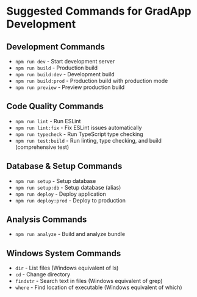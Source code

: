 # Suggested Commands for GradApp Development

## Development Commands
- `npm run dev` - Start development server
- `npm run build` - Production build
- `npm run build:dev` - Development build
- `npm run build:prod` - Production build with production mode
- `npm run preview` - Preview production build

## Code Quality Commands
- `npm run lint` - Run ESLint
- `npm run lint:fix` - Fix ESLint issues automatically
- `npm run typecheck` - Run TypeScript type checking
- `npm run test:build` - Run linting, type checking, and build (comprehensive test)

## Database & Setup Commands
- `npm run setup` - Setup database
- `npm run setup:db` - Setup database (alias)
- `npm run deploy` - Deploy application
- `npm run deploy:prod` - Deploy to production

## Analysis Commands
- `npm run analyze` - Build and analyze bundle

## Windows System Commands
- `dir` - List files (Windows equivalent of ls)
- `cd` - Change directory
- `findstr` - Search text in files (Windows equivalent of grep)
- `where` - Find location of executable (Windows equivalent of which)